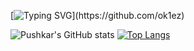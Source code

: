 [![Typing SVG](https://readme-typing-svg.herokuapp.com?font=Fira+Code&weight=700&pause=1000&color=A73167&width=435&lines=Hey+there%2C+I'm+OK1ez!)](https://github.com/ok1ez)

![Pushkar's GitHub stats](https://github-readme-stats.vercel.app/api?username=ok1ez&count_private=true&show_icons=true&theme=radical)
[![Top Langs](https://github-readme-stats.vercel.app/api/top-langs/?username=ok1ez&layout=compact&theme=radical)](https://github.com/anuraghazra/github-readme-stats)










